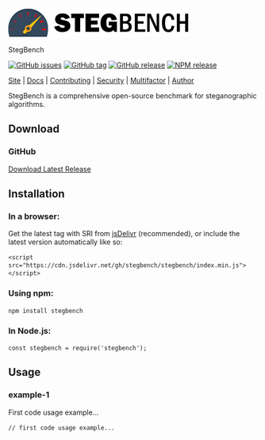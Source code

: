 [![stegbench](https://raw.githubusercontent.com/stegbench/stegbench/master/site/logo.svg "stegbench")](https://stegbench.com "stegbench")

StegBench

[![GitHub issues](https://img.shields.io/github/issues/stegbench/stegbench)](https://github.com/stegbench/stegbench/issues)
[![GitHub tag](https://img.shields.io/github/tag/stegbench/stegbench.svg)](https://github.com/stegbench/stegbench/tags)
[![GitHub release](https://img.shields.io/github/release/stegbench/stegbench.svg)](https://github.com/stegbench/stegbench/releases)
[![NPM release](https://img.shields.io/npm/v/stegbench.svg)](https://www.npmjs.com/package/stegbench)

[Site](https://stegbench.com) |
[Docs](https://stegbench.com/docs) |
[Contributing](https://github.com/stegbench/stegbench/blob/master/CONTRIBUTING.md) |
[Security](https://github.com/stegbench/stegbench/blob/master/SECURITY.md) |
[Multifactor](https://github.com/multifactor) |
[Author](https://github.com/VCNinc)

StegBench is a comprehensive open-source benchmark for steganographic algorithms.

## Download
### GitHub
[Download Latest Release](https://github.com/stegbench/stegbench/releases)

## Installation
### In a browser:
Get the latest tag with SRI from [jsDelivr](https://www.jsdelivr.com/package/npm/stegbench) (recommended), or include the latest version automatically like so:

	<script src="https://cdn.jsdelivr.net/gh/stegbench/stegbench/index.min.js"></script>

### Using npm:
	npm install stegbench

### In Node.js:
	const stegbench = require('stegbench');

## Usage
### example-1
First code usage example...

```
// first code usage example...
```
